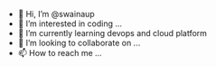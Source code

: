 - 👋 Hi, I’m @swainaup
- 👀 I’m interested in coding ...
- 🌱 I’m currently learning devops and cloud platform
- 💞️ I’m looking to collaborate on ...
- 📫 How to reach me ...

<!---
swainaup/swainaup is a ✨ special ✨ repository because its `README.md` (this file) appears on your GitHub profile.
You can click the Preview link to take a look at your changes.
--->
